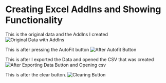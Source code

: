 # Creating Excel AddIns and Showing Functionality
This is the original data and the AddIns I created ![Original Data with AddIns ](https://github.com/user-attachments/assets/a5a321b6-d326-4a1f-9a30-63a596bcf4a4)

This is after pressing the AutoFit button ![After Autofit Button](https://github.com/user-attachments/assets/87a926aa-d8fd-42b5-811a-8d385bdd31b8)

This is after I exported the Data and opened the CSV that was created ![After Exporting Data Button and Opening csv](https://github.com/user-attachments/assets/103f0453-9161-48b2-a321-2086f8d9fd2f)

This is after the clear button. ![Clearing Button](https://github.com/user-attachments/assets/0162e30a-d280-4e0c-a723-d68867e50f38)
